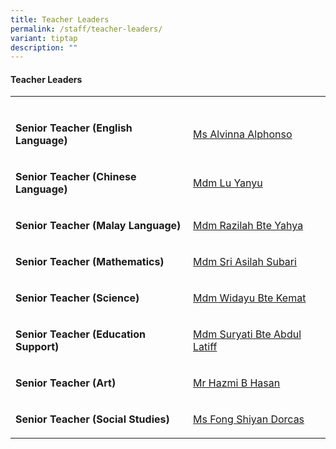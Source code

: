 ```yaml
---
title: Teacher Leaders
permalink: /staff/teacher-leaders/
variant: tiptap
description: ""
---
```

<h4><strong>Teacher Leaders</strong></h4>
<table style="minWidth: 50px">
<colgroup>
<col>
<col>
</colgroup>
<tbody>
<tr>
<td rowspan="1" colspan="1">
<p></p>
</td>
<td rowspan="1" colspan="1">
<p></p>
</td>
</tr>
<tr>
<td rowspan="1" colspan="1">
<p><strong>Senior Teacher (English Language)</strong>
</p>
</td>
<td rowspan="1" colspan="1">
<p><a href="mailto:alvinna_alphonso@schools.gov.sg" rel="noopener nofollow" target="_blank"><u>Ms Alvinna Alphonso</u></a>
</p>
</td>
</tr>
<tr>
<td rowspan="1" colspan="1">
<p><strong>Senior Teacher (Chinese Language)</strong>
</p>
</td>
<td rowspan="1" colspan="1">
<p><a href="mailto:lu_yanyu@schools.gov.sg" rel="noopener nofollow" target="_blank">Mdm Lu Yanyu</a>
</p>
</td>
</tr>
<tr>
<td rowspan="1" colspan="1">
<p><strong>Senior Teacher (Malay Language)</strong>
</p>
</td>
<td rowspan="1" colspan="1">
<p><a href="mailto:razilah_yahya@schools.gov.sg" rel="noopener nofollow" target="_blank">Mdm Razilah Bte Yahya</a>
</p>
</td>
</tr>
<tr>
<td rowspan="1" colspan="1">
<p><strong>Senior Teacher (Mathematics)</strong>
</p>
</td>
<td rowspan="1" colspan="1">
<p><a href="mailto:sri_asilah_subari@schools.gov.sg" rel="noopener nofollow" target="_blank">Mdm Sri Asilah Subari</a>
</p>
</td>
</tr>
<tr>
<td rowspan="1" colspan="1">
<p><strong>Senior Teacher (Science)</strong>
</p>
</td>
<td rowspan="1" colspan="1">
<p><a href="mailto:widayu_kemat@schools.gov.sg" rel="noopener nofollow" target="_blank">Mdm Widayu Bte Kemat</a>
</p>
</td>
</tr>
<tr>
<td rowspan="1" colspan="1">
<p><strong>Senior Teacher (Education Support)</strong>
</p>
</td>
<td rowspan="1" colspan="1">
<p><a href="mailto:suryati_abdul_latiff@schools.gov.sg" rel="noopener nofollow" target="_blank">Mdm Suryati Bte Abdul Latiff</a>
</p>
</td>
</tr>
<tr>
<td rowspan="1" colspan="1">
<p><strong>Senior Teacher (Art)</strong>
</p>
</td>
<td rowspan="1" colspan="1">
<p><a href="mailto:hazmi_hasan@schools.gov.sg" rel="noopener nofollow" target="_blank">Mr Hazmi B Hasan</a>
</p>
</td>
</tr>
<tr>
<td rowspan="1" colspan="1">
<p><strong>Senior Teacher (Social Studies)</strong>
</p>
</td>
<td rowspan="1" colspan="1">
<p><a href="mailto:fong_shiyan_dorcas@schools.gov.sg" rel="noopener nofollow" target="_blank">Ms Fong Shiyan Dorcas</a>
</p>
</td>
</tr>
</tbody>
</table>
<p></p>